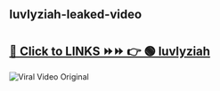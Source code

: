 
 ## luvlyziah-leaked-video 

# <h2><a href="https://clipsfans.com/luvlyziah&ref=git">🔗 Click to LINKS ⏩⏩ 👉 🟢 luvlyziah </a></h2>

<a href="https://clipsfans.com/luvlyziah&ref=git" rel="nofollow" data-target="animated-image.originalLink"><img src="https://i.ibb.co.com/xMMVF88/686577567.gif" alt="Viral Video Original" style="max-width: 100%; display: inline-block;" data-target="animated-image.originalImage"></a>
